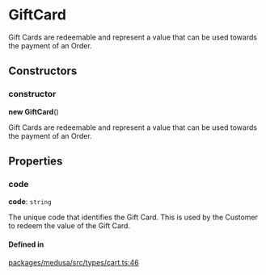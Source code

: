 # GiftCard

Gift Cards are redeemable and represent a value that can be used towards the payment of an Order.

## Constructors

### constructor

**new GiftCard**()

Gift Cards are redeemable and represent a value that can be used towards the payment of an Order.

## Properties

### code

 **code**: `string`

The unique code that identifies the Gift Card. This is used by the Customer to redeem the value of the Gift Card.

#### Defined in

[packages/medusa/src/types/cart.ts:46](https://github.com/medusajs/medusa/blob/e39010127/packages/medusa/src/types/cart.ts#L46)
